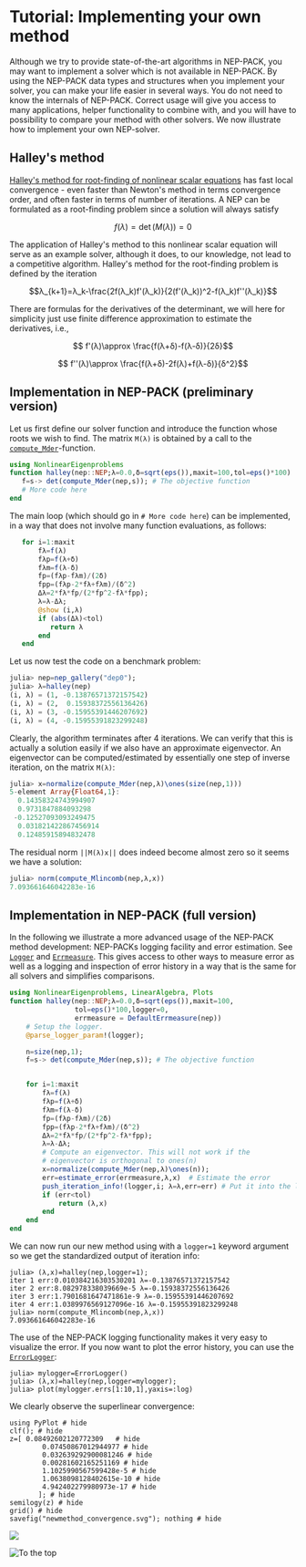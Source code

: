 # Tutorial: Implementing your own method

Although we try to provide state-of-the-art algorithms
in NEP-PACK, you may want to implement a solver
which is not available in NEP-PACK.
By using the NEP-PACK data types and structures when you implement your solver,
you can make your life easier in several ways.
You do not need to know the internals of NEP-PACK.
Correct usage will give you access to many applications,
helper functionality to combine with,
and you will have to possibility to compare your method
with other solvers.
We now illustrate how to implement your
own NEP-solver.

## Halley's method

[Halley's method for root-finding of nonlinear scalar equations](https://en.wikipedia.org/wiki/Halley%27s_method)
has fast local convergence - even faster
than Newton's method in terms convergence order, and
often faster in terms of number of iterations.
A NEP can be formulated as a
root-finding problem since a solution will always
satisfy
```math
f(λ)=\det(M(λ))=0
```
The application of Halley's method to this nonlinear scalar equation
will serve as an example solver, although it does, to our
knowledge, not lead to a competitive algorithm.
Halley's method for the root-finding problem is
defined by the iteration
```math
λ_{k+1}=λ_k-\frac{2f(λ_k)f'(λ_k)}{2(f'(λ_k))^2-f(λ_k)f''(λ_k)}
```
There are formulas for the
derivatives of the determinant, we will here for
simplicity just use finite difference approximation to
estimate the derivatives, i.e.,
```math
 f'(λ)\approx \frac{f(λ+δ)-f(λ-δ)}{2δ}
```
```math
 f''(λ)\approx \frac{f(λ+δ)-2f(λ)+f(λ-δ)}{δ^2}
```
## Implementation in NEP-PACK (preliminary version)

Let us first define our solver function
and introduce the function whose roots we wish to find.
The matrix ``M(λ)`` is obtained by a call to the
[`compute_Mder`](@ref)-function.
```julia
using NonlinearEigenproblems
function halley(nep::NEP;λ=0.0,δ=sqrt(eps()),maxit=100,tol=eps()*100)
   f=s-> det(compute_Mder(nep,s)); # The objective function
   # More code here
end
```
The main loop (which should go in `# More code here`) can be implemented,
in a way that does not involve many function
evaluations, as follows:
```julia
   for i=1:maxit
       fλ=f(λ)
       fλp=f(λ+δ)
       fλm=f(λ-δ)
       fp=(fλp-fλm)/(2δ)
       fpp=(fλp-2*fλ+fλm)/(δ^2)
       Δλ=2*fλ*fp/(2*fp^2-fλ*fpp);
       λ=λ-Δλ;
       @show (i,λ)
       if (abs(Δλ)<tol)
          return λ
       end
   end
```
Let us now test the code on a benchmark problem:
```julia
julia> nep=nep_gallery("dep0");
julia> λ=halley(nep)
(i, λ) = (1, -0.13876571372157542)
(i, λ) = (2,  0.15938372556136426)
(i, λ) = (3, -0.15955391446207692)
(i, λ) = (4, -0.15955391823299248)
```
Clearly, the algorithm terminates after 4 iterations.
We can verify that this is actually
a solution easily if we also
have an approximate eigenvector. An eigenvector
can be computed/estimated by essentially one step of inverse iteration,
on the matrix ``M(λ)``:
```julia
julia> x=normalize(compute_Mder(nep,λ)\ones(size(nep,1)))
5-element Array{Float64,1}:
  0.14358324743994907 
  0.9731847884093298  
 -0.12527093093249475 
  0.031821422867456914
  0.12485915894832478 
```
The residual norm  ``||M(λ)x||`` does indeed become almost zero
so it seems we have a solution:
```julia
julia> norm(compute_Mlincomb(nep,λ,x))
7.093661646042283e-16
```

## Implementation in NEP-PACK (full version)

In the following we illustrate a more advanced
usage of the NEP-PACK method development:
NEP-PACKs logging facility  and error estimation.
See [`Logger`](logger.md) and [`Errmeasure`](errmeasure.md). This
gives access
to other ways to measure error as well as a logging and 
inspection of error history in a way that is
the same for all solvers and simplifies
comparisons.

```julia
using NonlinearEigenproblems, LinearAlgebra, Plots
function halley(nep::NEP;λ=0.0,δ=sqrt(eps()),maxit=100,
                tol=eps()*100,logger=0,
                errmeasure = DefaultErrmeasure(nep))
    # Setup the logger.
    @parse_logger_param!(logger);

    n=size(nep,1);
    f=s-> det(compute_Mder(nep,s)); # The objective function


    for i=1:maxit
        fλ=f(λ)
        fλp=f(λ+δ)
        fλm=f(λ-δ)
        fp=(fλp-fλm)/(2δ)
        fpp=(fλp-2*fλ+fλm)/(δ^2)
        Δλ=2*fλ*fp/(2*fp^2-fλ*fpp);
        λ=λ-Δλ;
        # Compute an eigenvector. This will not work if the
        # eigenvector is orthogonal to ones(n)
        x=normalize(compute_Mder(nep,λ)\ones(n));
        err=estimate_error(errmeasure,λ,x)  # Estimate the error
        push_iteration_info!(logger,i; λ=λ,err=err) # Put it into the log
        if (err<tol)
            return (λ,x)
        end
    end
end
```

We can now run our new method using 
with a `logger=1` keyword argument
so we get the standardized output of iteration info:
```julia-repl
julia> (λ,x)=halley(nep,logger=1);
iter 1 err:0.010384216303530201 λ=-0.13876571372157542
iter 2 err:8.082978338039669e-5 λ=-0.15938372556136426
iter 3 err:1.7901681647471861e-9 λ=-0.15955391446207692
iter 4 err:1.0389976569127096e-16 λ=-0.15955391823299248
julia> norm(compute_Mlincomb(nep,λ,x))
7.093661646042283e-16
```
The use of the NEP-PACK logging functionality makes it
very easy to visualize the error. If you now want to plot the error history,
you can use the [`ErrorLogger`](@ref):
```julia-repl
julia> mylogger=ErrorLogger()
julia> (λ,x)=halley(nep,logger=mylogger);
julia> plot(mylogger.errs[1:10,1],yaxis=:log)
```
We clearly observe the superlinear convergence:
```@example
using PyPlot # hide
clf(); # hide
z=[ 0.08492602120772309   # hide
        0.07450867012944977 # hide
        0.032639292900081246 # hide
        0.00281602165251169 # hide
        1.1025990567599428e-5 # hide
        1.0638098128402615e-10 # hide
        4.942402279980973e-17 # hide
       ]; # hide
semilogy(z) # hide
grid() # hide
savefig("newmethod_convergence.svg"); nothing # hide
```
![](newmethod_convergence.svg)

![To the top](http://jarlebring.se/onepixel.png?NEPPACKDOC_NEWMETHOD)

